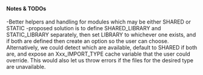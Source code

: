 #### Notes & TODOs 
-Better helpers and handling for modules which may be either SHARED or STATIC
  -proposed solution is to define SHARED_LIBRARY and STATIC_LIBRARY separately, then set LIBRARY to whichever one exists, and if both are defined then create an option so the user can choose.  Alternatively, we could detect which are available, default to SHARED if both are, and expose an Xxx_IMPORT_TYPE cache variable that the user could override.  This would also let us throw errors if the files for the desired type are unavailable.